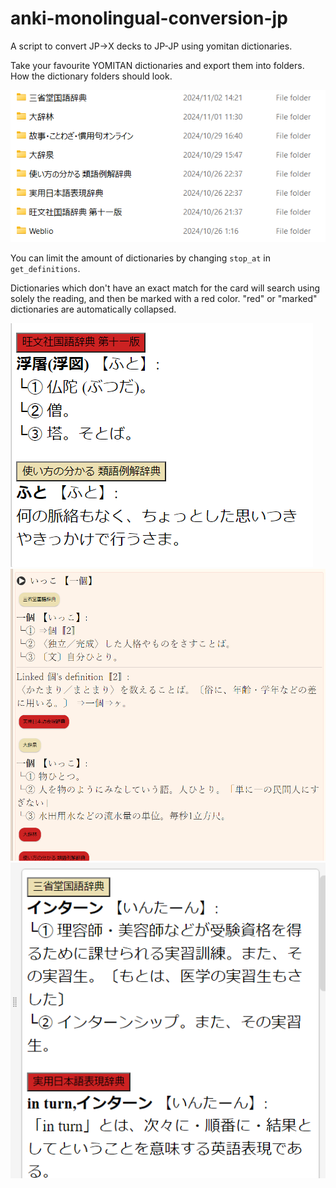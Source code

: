 # anki-monolingual-conversion-jp
A script to convert JP->X decks to JP-JP using yomitan dictionaries.


Take your favourite YOMITAN dictionaries and export them into folders.
How the dictionary folders should look.

![](https://github.com/IMakeBotsForYou/anki-monolingual-conversion-jp/blob/main/github_page_media/folders.png?raw=true)


You can limit the amount of dictionaries by changing `stop_at` in `get_definitions`.

Dictionaries which don't have an exact match for the card will search using solely the reading,
and then be marked with a red color. "red" or "marked" dictionaries are automatically collapsed.


![](https://github.com/IMakeBotsForYou/anki-monolingual-conversion-jp/blob/main/github_page_media/futo.png?raw=true)
![](https://github.com/IMakeBotsForYou/anki-monolingual-conversion-jp/blob/main/github_page_media/ikko.png?raw=true)
![](https://github.com/IMakeBotsForYou/anki-monolingual-conversion-jp/blob/main/github_page_media/intern.png?raw=true)


